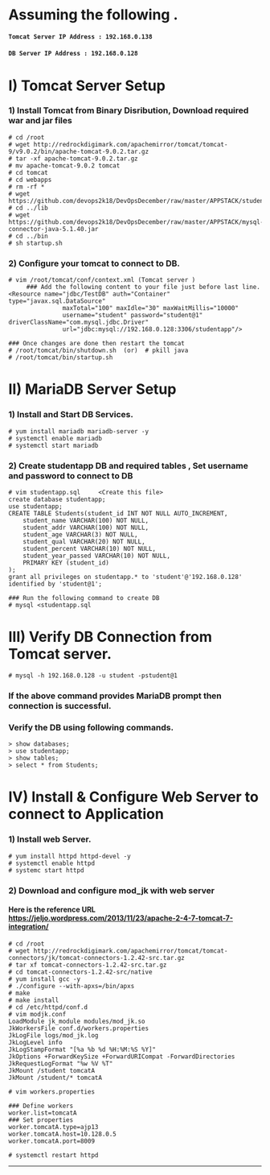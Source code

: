 # Assuming the following .

#### `Tomcat Server IP Address : 192.168.0.138`
#### `DB Server IP Address : 192.168.0.128`



# I) Tomcat Server Setup

### 1) Install Tomcat from Binary Disribution, Download required war and jar files
```
# cd /root
# wget http://redrockdigimark.com/apachemirror/tomcat/tomcat-9/v9.0.2/bin/apache-tomcat-9.0.2.tar.gz
# tar -xf apache-tomcat-9.0.2.tar.gz
# mv apache-tomcat-9.0.2 tomcat
# cd tomcat
# cd webapps
# rm -rf *
# wget https://github.com/devops2k18/DevOpsDecember/raw/master/APPSTACK/student.war
# cd ../lib
# wget https://github.com/devops2k18/DevOpsDecember/raw/master/APPSTACK/mysql-connector-java-5.1.40.jar
# cd ../bin
# sh startup.sh
```

### 2) Configure your tomcat to connect to DB.
```
# vim /root/tomcat/conf/context.xml (Tomcat server )
     ### Add the following content to your file just before last line.
<Resource name="jdbc/TestDB" auth="Container" type="javax.sql.DataSource"
               maxTotal="100" maxIdle="30" maxWaitMillis="10000"
               username="student" password="student@1" driverClassName="com.mysql.jdbc.Driver"
               url="jdbc:mysql://192.168.0.128:3306/studentapp"/>

### Once changes are done then restart the tomcat
# /root/tomcat/bin/shutdown.sh  (or)  # pkill java
# /root/tomcat/bin/startup.sh
```


# II) MariaDB Server Setup

### 1) Install and Start DB Services.
```
# yum install mariadb mariadb-server -y
# systemctl enable mariadb
# systemctl start mariadb
```

### 2) Create studentapp DB and required tables , Set username and password to connect to DB
```
# vim studentapp.sql     <Create this file>
create database studentapp;
use studentapp;
CREATE TABLE Students(student_id INT NOT NULL AUTO_INCREMENT,
	student_name VARCHAR(100) NOT NULL,
    student_addr VARCHAR(100) NOT NULL,
	student_age VARCHAR(3) NOT NULL,
	student_qual VARCHAR(20) NOT NULL,
	student_percent VARCHAR(10) NOT NULL,
	student_year_passed VARCHAR(10) NOT NULL,
	PRIMARY KEY (student_id)
);
grant all privileges on studentapp.* to 'student'@'192.168.0.128' identified by 'student@1';

### Run the following command to create DB
# mysql <studentapp.sql
```

# III) Verify DB Connection from Tomcat server.

```
# mysql -h 192.168.0.128 -u student -pstudent@1
```
### If the above command provides MariaDB prompt then connection is successful.
### Verify the DB using following commands.
```
> show databases;
> use studentapp;
> show tables;
> select * from Students;
```

# IV) Install & Configure Web Server to connect to Application

### 1) Install web Server.
```
# yum install httpd httpd-devel -y
# systemctl enable httpd
# systemc start httpd
```

### 2) Download and configure mod_jk with web server
####  Here is the reference URL https://jeljo.wordpress.com/2013/11/23/apache-2-4-7-tomcat-7-integration/

```
# cd /root
# wget http://redrockdigimark.com/apachemirror/tomcat/tomcat-connectors/jk/tomcat-connectors-1.2.42-src.tar.gz
# tar xf tomcat-connectors-1.2.42-src.tar.gz
# cd tomcat-connectors-1.2.42-src/native
# yum install gcc -y
# ./configure --with-apxs=/bin/apxs
# make
# make install
# cd /etc/httpd/conf.d
# vim modjk.conf
LoadModule jk_module modules/mod_jk.so
JkWorkersFile conf.d/workers.properties
JkLogFile logs/mod_jk.log
JkLogLevel info
JkLogStampFormat "[%a %b %d %H:%M:%S %Y]"
JkOptions +ForwardKeySize +ForwardURICompat -ForwardDirectories
JkRequestLogFormat "%w %V %T"
JkMount /student tomcatA
JkMount /student/* tomcatA

# vim workers.properties

### Define workers
worker.list=tomcatA
### Set properties
worker.tomcatA.type=ajp13
worker.tomcatA.host=10.128.0.5
worker.tomcatA.port=8009

# systemctl restart httpd

```


--------------------
